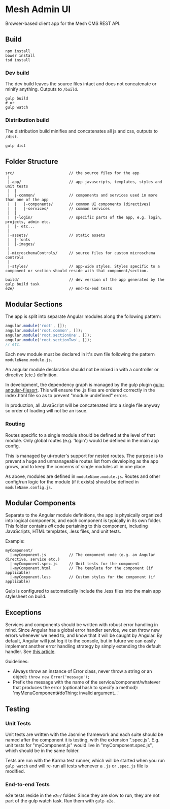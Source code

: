 # Mesh Admin UI

Browser-based client app for the Mesh CMS REST API.

## Build

```Shell
npm install
bower install
tsd install
```

### Dev build

The dev build leaves the source files intact and does not concatenate or minify anything. Outputs
to `/build`.

```
gulp build
# or
gulp watch
```

### Distribution build

The distribution build minifies and concatenates all js and css, outputs to `/dist`.

```
gulp dist
```


## Folder Structure

```
src/                        // the source files for the app
 |
 |-app/                     // app javascripts, templates, styles and unit tests
 |  |
 |  |-common/               // components and services used in more than one of the app
 |  |   |-components/       // common UI components (directives)
 |  |   |-services/         // common services
 |  |
 |  |-login/                // specific parts of the app, e.g. login, projects, admin etc.
 |  |- etc...
 |
 |-assets/                  // static assets
 |  |-fonts
 |  |-images/        
 |
 |-microschemaControls/     // source files for custom microschema controls
 |
 |-styles/                  // app-wide styles. Styles specific to a component or section should reside with that component/section.
 
build/                      // dev version of the app generated by the gulp build task
e2e/                        // end-to-end tests
```

## Modular Sections

The app is split into separate Angular modules along the following pattern:

```JavaScript
angular.module('root', []);
angular.module('root.common', []);
angular.module('root.sectionOne', []);
angular.module('root.sectionTwo', []);
// etc.
```

Each new module must be declared in it's own file following the pattern `moduleName.module.js`.

An angular module declaration should not be mixed in with a controller or directive (etc.) definition.

In development, the dependency graph is managed by the gulp plugin [gulp-angular-filesort](https://github.com/klei/gulp-angular-filesort). 
This will ensure the .js files are ordered correctly in the index.html file so as to prevent "module undefined" errors.

In production, all JavaScript will be concatenated into a single file anyway so order of loading will not be an issue.

### Routing
Routes specific to a single module should be defined at the level of that module. Only global routes (e.g. 'login') would be defined
in the main app config.

This is managed by ui-router's support for nested routes. The purpose is to prevent a huge and unmanageable routes list from developing as
the app grows, and to keep the concerns of single modules all in one place.

As above, modules are defined in `moduleName.module.js`.
Routes and other config/run logic for the module (if it exists) should be defined in `moduleName.config.js`.

## Modular Components

Separate to the Angular module definitions, the app is physically organized into logical components, and each component is typically in its own folder. This folder contains *all* code 
pertaining to this component, including JavaScripts, HTML templates, .less files, and unit tests.

Example:

```
myComponent/
  |-myComponent.js          // The component code (e.g. an Angular directive, service etc.)
  |-myComponent.spec.js     // Unit tests for the component
  |-myComponent.html        // The template for the component (if applicable)
  |-myComponent.less        // Custom styles for the component (if applicable)
```

Gulp is configured to automatically include the .less files into the main app stylesheet on build.

## Exceptions

Services and components should be written with robust error handling in mind. Since Angular has a global error handler service, we can
throw new errors whenever we need to, and know that it will be caught by Angular. By default, Angular will just log it to the console,
but in future we can easily implement another error handling strategy by simply extending the default handler. See [this article](http://bahmutov.calepin.co/catch-all-errors-in-angular-app.html).

Guidelines:

* Always throw an instance of Error class, never throw a string or an object: `throw new Error('message');`
* Prefix the message with the name of the service/component/whatever that produces the error (optional hash to specify a method): 
'myMenuComponent#doThing: invalid argument...'

## Testing

### Unit Tests

Unit tests are written with the Jasmine framework and each suite should be named after the component it is testing, with the extension
".spec.js". E.g. unit tests for "myComponent.js" would live in "myComponent.spec.js", which should be in the same folder.

Tests are run with the Karma test runner, which will be started when you run `gulp watch` and will re-run all tests whenever a `.js` or `.spec.js` 
file is modified.

### End-to-end Tests

e2e tests reside in the `e2e/` folder. Since they are slow to run, they are not part of the gulp watch task. Run them with `gulp e2e`.
